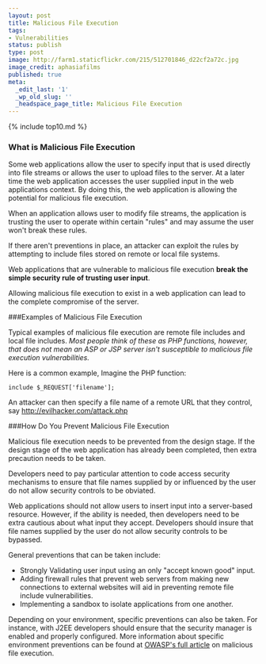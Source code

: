```yaml
---
layout: post
title: Malicious File Execution
tags:
- Vulnerabilities
status: publish
type: post
image: http://farm1.staticflickr.com/215/512701846_d22cf2a72c.jpg
image_credit: aphasiafilms
published: true
meta:
  _edit_last: '1'
  _wp_old_slug: ''
  _headspace_page_title: Malicious File Execution
---
```

{% include top10.md %}

### What is Malicious File Execution
Some web applications allow the user to specify input that is used directly into file streams or allows the user to upload files to the server. At a later time the web application accesses the user supplied input in the web applications context. By doing this, the web application is allowing the potential for malicious file execution.

When an application allows user to modify file streams, the application is trusting the user to operate within certain "rules" and may assume the user won't break these rules.

If there aren't preventions in place, an attacker can exploit the rules by attempting to include files stored on remote or local file systems.

Web applications that are vulnerable to malicious file execution **break the simple security rule of trusting user input**.

Allowing malicious file execution to exist in a web application can lead to the complete compromise of the server.

###Examples of Malicious File Execution

Typical examples of malicious file execution are remote file includes and local file includes. _Most people think of these as PHP functions, however, that does not mean an ASP or JSP server isn't susceptible to malicious file execution vulnerabilities._

Here is a common example, Imagine the PHP function:

	include $_REQUEST['filename'];

An attacker can then specify a file name of a remote URL that they control, say http://evilhacker.com/attack.php

###How Do You Prevent Malicious File Execution

Malicious file execution needs to be prevented from the design stage. If the design stage of the web application has already been completed, then extra precaution needs to be taken.

Developers need to pay particular attention to code access security mechanisms to ensure that file names supplied by or influenced by the user do not allow security controls to be obviated.

Web applications should not allow users to insert input into a server-based resource. However, if the ability is needed, then developers need to be extra cautious about what input they accept. Developers should insure that file names supplied by the user do not allow security controls to be bypassed.

General preventions that can be taken include:
* Strongly Validating user input using an only "accept known good" input.
* Adding firewall rules that prevent web servers from making new connections to external websites will aid in preventing remote file include vulnerabilities.
* Implementing a sandbox to isolate applications from one another.

Depending on your environment, specific preventions can also be taken. For instance, with J2EE developers should ensure that the security manager is enabled and properly configured. More information about specific environment preventions can be found at [OWASP's full article](http://www.owasp.org/index.php/Top_10_2007-A3) on malicious file execution.
